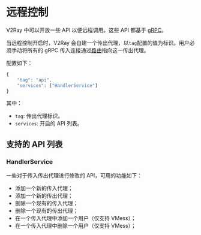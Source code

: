 # 远程控制

V2Ray 中可以开放一些 API 以便远程调用。这些 API 都基于 [gRPC](https://grpc.io/)。

当远程控制开启时，V2Ray 会自建一个传出代理，以`tag`配置的值为标识。用户必须手动将所有的 gRPC 传入连接通过[路由](03_routing.md)指向这一传出代理。

配置如下：

```javascript
{
    "tag": "api",
    "services": ["HandlerService"]
}
```

其中：

* `tag`: 传出代理标识。
* `services`: 开启的 API 列表。

## 支持的 API 列表

### HandlerService

一些对于传入传出代理进行修改的 API，可用的功能如下：

* 添加一个新的传入代理；
* 添加一个新的传出代理；
* 删除一个现有的传入代理；
* 删除一个现有的传出代理；
* 在一个传入代理中添加一个用户（仅支持 VMess）；
* 在一个传入代理中删除一个用户（仅支持 VMess）；
